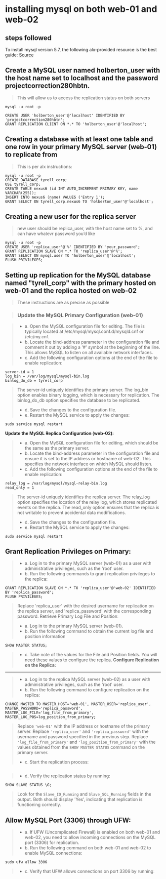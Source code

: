 # installing mysql on both web-01 and web-02

## steps followed

To install mysql version 5.7, the following alx-provided resource is the best guide:
[Source](https://intranet.alxswe.com/concepts/100002)

## Create a MySQL user named holberton_user  with the host name set to localhost and the password projectcorrection280hbtn. 
> This will allow us to access the replication status on both servers

```
mysql -u root -p

CREATE USER 'holberton_user'@'localhost' IDENTIFIED BY 'projectcorrection280hbtn';
GRANT REPLICATION CLIENT ON *.* TO 'holberton_user'@'localhost';
```

## Creating a database with at least one table and one row in your primary MySQL server (web-01) to replicate from
> This is per alx instructions:

```
mysql -u root -p
CREATE DATABASE tyrell_corp;
USE tyrell_corp;
CREATE TABLE nexus6 (id INT AUTO_INCREMENT PRIMARY KEY, name VARCHAR(255));
INSERT INTO nexus6 (name) VALUES ('Entry 1');
GRANT SELECT ON tyrell_corp.nexus6 TO 'holberton_user'@'localhost';
```

## Creating a new user for the replica server
> new user should be replica_user, with the host name set to %, and can have whatevr password you’d like

```
mysql -u root -p
CREATE USER 'replica_user'@'%' IDENTIFIED BY 'your_password';
GRANT REPLICATION SLAVE ON *.* TO 'replica_user'@'%';
GRANT SELECT ON mysql.user TO 'holberton_user'@'localhost';
FLUSH PRIVILEGES;
```

## Setting up replication for the MySQL database named "tyrell_corp" with the primary hosted on web-01 and the replica hosted on web-02
> These instructions are as precise as possible

> ### Update the MySQL Primary Configuration (web-01)

> - a. Open the MySQL configuration file for editing. The file is typically located at /etc/mysql/mysql.conf.d/mysqld.cnf or /etc/my.cnf.
> - b. Locate the bind-address parameter in the configuration file and comment it out by adding a '#' symbol at the beginning of the line. This allows MySQL to listen on all available network interfaces.
> - c. Add the following configuration options at the end of the file to enable replication:
   
   ``` 
   server-id = 1
   log_bin = /var/log/mysql/mysql-bin.log
   binlog_do_db = tyrell_corp 
   ```
> The server-id uniquely identifies the primary server. The log_bin option enables binary logging, which is necessary for replication. The binlog_do_db option specifies the database to be replicated.
> - d. Save the changes to the configuration file.
> - e. Restart the MySQL service to apply the changes:
  ```
  sudo service mysql restart
  ```
  
**Update the MySQL Replica Configuration (web-02):**
> - a. Open the MySQL configuration file for editing, which should be the same as the primary server.
> - b. Locate the bind-address parameter in the configuration file and ensure it is set to the IP address or hostname of web-02. This specifies the network interface on which MySQL should listen.
> - c. Add the following configuration options at the end of the file to enable replication:
 ```server-id = 2
 relay_log = /var/log/mysql/mysql-relay-bin.log
 read_only = 1
 ```       
> The server-id uniquely identifies the replica server. The relay_log option specifies the location of the relay log, which stores replicated events on the replica. The read_only option ensures that the replica is not writable to prevent accidental data modifications.
> - d. Save the changes to the configuration file.
> - e. Restart the MySQL service to apply the changes:  
   ```
   sudo service mysql restart
   ```     
**Grant Replication Privileges on Primary:**
---
> - a. Log in to the primary MySQL server (web-01) as a user with administrative privileges, such as the 'root' user.
> - b. Run the following commands to grant replication privileges to the replica:    
  ```
  GRANT REPLICATION SLAVE ON *.* TO 'replica_user'@'web-02' IDENTIFIED BY 'replica_password';
  FLUSH PRIVILEGES;
  ```    
>  Replace 'replica_user' with the desired username for replication on the replica server, and 'replica_password' with the corresponding password.
> Retrieve Primary Log File and Position: 
> - a. Log in to the primary MySQL server (web-01).
> - b. Run the following command to obtain the current log file and position information   
   ```
   SHOW MASTER STATUS;
   ```     
> - c. Take note of the values for the File and Position fields. You will need these values to configure the replica.
**Configure Replication on the Replica:**
---
> - a. Log in to the replica MySQL server (web-02) as a user with administrative privileges, such as the 'root' user.
> - b. Run the following command to configure replication on the replica:
  ```
  CHANGE MASTER TO MASTER_HOST='web-01', MASTER_USER='replica_user', MASTER_PASSWORD='replica_password', MASTER_LOG_FILE='log_file_from_primary',
  MASTER_LOG_POS=log_position_from_primary; 
  ```
> Replace `'web-01'` with the IP address or hostname of the primary server. Replace `'replica_user'` and `'replica_password'` with the username and password specified in the previous step. Replace `'log_file_from_primary'` and `'log_position_from_primary'` with the values obtained from the `SHOW MASTER STATUS` command on the primary server.
> - c. Start the replication process:
```START SLAVE;
```
> - d. Verify the replication status by running:
```
SHOW SLAVE STATUS \G;
```
 > Look for the `Slave_IO_Running` and `Slave_SQL_Running` fields in the output. Both should display 'Yes', indicating that replication is functioning correctly.

**Allow MySQL Port (3306) through UFW:**
---
> - a. If UFW (Uncomplicated Firewall) is enabled on both web-01 and web-02, you need to allow incoming connections on the MySQL port (3306) for replication.
> - b. Run the following command on both web-01 and web-02 to enable MySQL connections:
```
sudo ufw allow 3306
```
> - c. Verify that UFW allows connections on port 3306 by running:
```sudo ufw status
```
